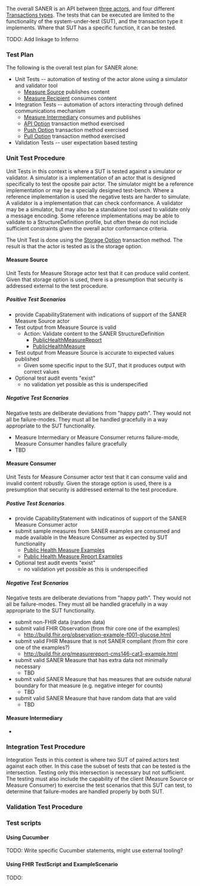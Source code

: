 The overall SANER is an API between [three actors](actors_and_transactions.html#actor-options), and four different [Transactions types](actors_and_transactions.html#transaction-descriptions). The tests that can be executed are limited to the functionality of the system-under-test (SUT), and the transaction type it implements. Where that SUT has a specific function, it can be tested. 

TODO: Add linkage to Inferno

### Test Plan

The following is the overall test plan for SANER alone:
* Unit Tests -- automation of testing of the actor alone using a simulator and validator tool
  * [Measure Source](actors_and_transactions.html#measure-source) publishes content
  * [Measure Recipient](actors_and_transactions.html#measure-consumer) consumes content
* Integration Tests -- automation of actors interacting through defined communications mechanism
  * [Measure Intermediary](actors_and_transactions.html#measure-intermediary) consumes and publishes
  * [API Option](actors_and_transactions.html#api-option) transaction method exercised
  * [Push Option](actors_and_transactions.html#push-option) transaction method exercised
  * [Pull Option](actors_and_transactions.html#pull-option) transaction method exercised
* Validation Tests -- user expectation based testing

### Unit Test Procedure

Unit Tests in this context is where a SUT is tested against a simulator or validator.  A simulator is a implementation of an actor that is designed specifically to test the oposite pair actor. The simulator might be a reference implementation or may be a specially designed test-bench. Where a reference implementation is used the negative tests are harder to simulate. A validator is a implementation that can check conformance. A validator may be a simulator, but may also be a standalone tool used to validate only a message encoding. Some reference implementations may be able to validate to a StructureDefinition profile, but often these do not include sufficient constraints given the overall actor conformance criteria. 

The Unit Test is done using the [Storage Option](actors_and_transactions.html#storage-option) transaction method. The result is that the actor is tested as is the storage option.

#### Measure Source

Unit Tests for Measure Storage actor test that it can produce valid content. Given that storage option is used, there is a presumption that security is addressed external to the test procedure.

##### Positive Test Scenarios 
* provide CapabilityStatement with indications of support of the SANER Measure Source actor
* Test output from Measure Source is valid
  * Action: Validate content to the SANER StructureDefinition 
    * [PublicHealthMeasureReport](StructureDefinition-PublicHealthMeasure.html)
	* [PublicHealthMeasure](StructureDefinition-PublicHealthMeasureReport.html)
* Test output from Measure Source is accurate to expected values published
  * Given some specific input to the SUT, that it produces output with correct values
* Optional test audit events "exist"
  * no validation yet possible as this is underspecified

##### Negative Test Scenarios
Negative tests are deliberate deviations from "happy path". They would not all be failure-modes. They must all be handled gracefully in a way appropriate to the SUT functionality.
* Measure Intermediary or Measure Consumer returns failure-mode, Measure Consumer handles failure gracefully
* TBD


#### Measure Consumer

Unit Tests for Measure Consumer actor test that it can consume valid and invalid content robustly. Given the storage option is used, there is a presumption that security is addressed external to the test procedure.

##### Postive Test Scenarios
* provide CapabilityStatement with indicatinos of support of the SANER Measure Consumer actor
* submit sample measures from SANER examples are consumed and made available in the Measure Consumer as expected by SUT functionality
  * [Public Health Measure Examples](StructureDefinition-PublicHealthMeasure-examples.html)
  * [Public Health Measure Report Examples](StructureDefinition-PublicHealthMeasureReport.html)
* Optional test audit events "exist"
  * no validation yet possible as this is underspecified

##### Negative Test Scenarios
Negative tests are deliberate deviations from "happy path". They would not all be failure-modes. They must all be handled gracefully in a way appropriate to the SUT functionality.
* submit non-FHIR data (random data)
* submit valid FHIR Observation (from fhir core one of the examples)
  * http://build.fhir.org/observation-example-f001-glucose.html
* submit valid FHIR Measure that is not SANER compliant (from fhir core one of the examples?)
  * http://build.fhir.org/measurereport-cms146-cat3-example.html
* submit valid SANER Measure that has extra data not minimally necessary
  * TBD
* submit valid SANER Measure that has measures that are outside natural boundary for that measure (e.g. negative integer for counts)
  * TBD
* submit valid SANER Measure that have random data that are valid
  * TBD

#### Measure Intermediary
* 

### Integration Test Procedure

Integration Tests in this context is where two SUT of paired actors test against each other. In this case the subset of tests that can be tested is the intersection. Testing only this intersection is necessary but not sufficient. The testing must also include the capability of the client (Measure Source or Measure Consumer) to exercise the test scenarios that this SUT can test, to determine that failure-modes are handled properly by both SUT.

### Validation Test Procedure


### Test scripts

#### Using Cucumber
TODO: Write specific Cucumber statements, might use external tooling?

#### Using FHIR TestScript and ExampleScenario
TODO: 



